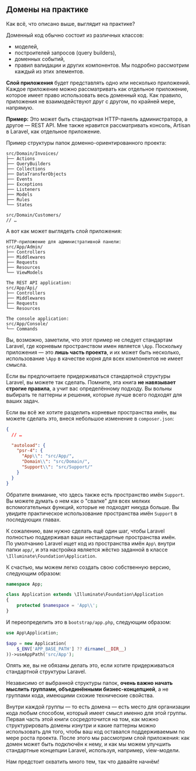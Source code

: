 ## Домены на практике

Как всё, что описано выше, выглядит на практике?

Доменный код обычно состоит из различных классов:

- моделей,
- построителей запросов (query builders),
- доменных событий,
- правил валидации
  и других компонентов. Мы подробно рассмотрим каждый из этих элементов.

**Слой приложения** будет представлять одно или несколько приложений. Каждое приложение можно рассматривать как
отдельное приложение, которое имеет право использовать весь доменный код. Как правило, приложения не взаимодействуют
друг с другом, по крайней мере, напрямую.

**Пример:**
Это может быть стандартная HTTP-панель администратора, а другое — REST API. Мне также нравится рассматривать консоль,
Artisan в Laravel, как отдельное приложение.

Пример структуры папок доменно-ориентированного проекта:

```
src/Domain/Invoices/
├── Actions
├── QueryBuilders
├── Collections
├── DataTransferObjects
├── Events
├── Exceptions
├── Listeners
├── Models
├── Rules
└── States

src/Domain/Customers/
// …
```

А вот как может выглядеть слой приложения:

```
HTTP-приложение для административной панели:
src/App/Admin/
├── Controllers
├── Middlewares
├── Requests
├── Resources
└── ViewModels

The REST API application:
src/App/Api/
├── Controllers
├── Middlewares
├── Requests
└── Resources

The console application:
src/App/Console/
└── Commands
```

Вы, возможно, заметили, что этот пример не следует стандартам Laravel, где корневым пространством имен является `\App`.
Поскольку приложения — это **лишь часть проекта**, и их может быть несколько, использование `\App` в качестве корня для
всех компонентов не имеет смысла.

Если вы предпочитаете придерживаться стандартной структуры Laravel, вы можете так сделать. Помните, эта книга **не
навязывает строгие правила**, а учит вас определённому подходу. Вы вольны выбирать те паттерны и решения, которые лучше
всего подходят для ваших задач.

Если вы всё же хотите разделить корневые пространства имён, вы можете сделать это, внеся небольшое изменение в
`composer.json`:

```json
{
  // …

  "autoload": {
    "psr-4": {
      "App\\": "src/App/",
      "Domain\\": "src/Domain/",
      "Support\\": "src/Support/"
    }
  }
}
```

Обратите внимание, что здесь также есть пространство имён `Support`. Вы можете думать о нем как о "свалке" для всех
мелких вспомогательных функций, которые не подходят никуда больше. Вы увидите практическое использование пространства
имён `Support` в последующих главах.

К сожалению, вам нужно сделать ещё один шаг, чтобы Laravel полностью поддерживал ваши нестандартные пространства имён.  
По умолчанию Laravel ищет код из пространства имён `App\` внутри папки `app/`, и эта настройка является жёстко заданной
в классе `\Illuminate\Foundation\Application`.

К счастью, мы можем легко создать свою собственную версию, следующим образом:

```php
namespace App;

class Application extends \Illuminate\Foundation\Application
{
    protected $namespace = 'App\\';
}
```

И переопределить это в `bootstrap/app.php`, следующим образом:

```php
use App\Application;

$app = new Application(
    $_ENV['APP_BASE_PATH'] ?? dirname(__DIR__)
))->useAppPath('src/App');
```

Опять же, вы не обязаны делать это, если хотите придерживаться стандартной структуры Laravel.

Независимо от выбранной структуры папок, **очень важно начать мыслить группами, объединёнными бизнес-концепцией**, а не
группами кода, имеющими схожие технические свойства.

Внутри каждой группы — то есть домена — есть место для организации кода любым способом, который имеет смысл именно для
этой группы. Первая часть этой книги сосредоточится на том, как можно структурировать домены изнутри и какие паттерны можно
использовать для того, чтобы ваш код оставался поддерживаемым по мере роста проекта. После этого мы рассмотрим слой приложения: как домен может быть подключён к нему, и как мы можем улучшить стандартные
концепции Laravel, используя, например, view-модели.

Нам предстоит охватить много тем, так что давайте начнём!
